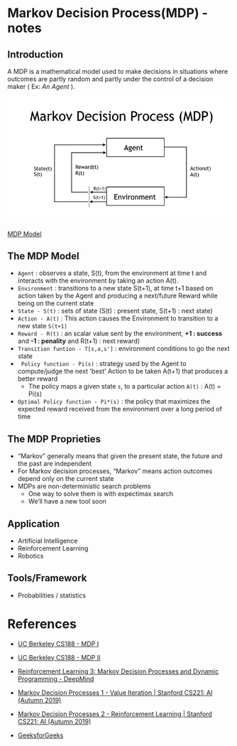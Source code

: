 # Markov Decision Process(MDP) - notes
 
## Introduction
A MDP is a mathematical model used to make decisions in situations where outcomes are partly random and partly under the control of a decision maker ( Ex: *An Agent* ).

![MDP model](mdp.png)

[MDP Model](https://en.wikipedia.org/wiki/Markov_decision_process)

## The MDP Model

- `Agent` :   observes a state, S(t), from the environment at time t and interacts with the environment by taking an action A(t). 
- `Environment` : transitions to a new state S(t+1), at time t+1 based on action taken by the Agent and producing a next/future Reward while being on the current state 
- `State - S(t)` : sets of state (S(t) : present state, S(t+1) : next state)
- `Action - A(t)` : This action causes the Environment to transition to a new state `S(t+1)`
- `Reward - R(t)` : an scalar value sent by the environment,  **+1 : success** and **-1 : penality** and R(t+1) : next reward)
- `Transition funtion - T[s,a,s']` : environment conditions to go the next state
- ` Policy function - Pi(s)` : strategy used by the Agent to compute/judge the next 'best' Action to be taken A(t+1) that produces a better reward 
  - The policy maps a given state `s`, to a particular action `A(t)` : A(t) = Pi(s)
- `Optimal Policy function - Pi*(s)` : the policy that maximizes the expected reward received from the environment over a long period of time


## The MDP Proprieties

- “Markov” generally means that given the present state, the future and the past are independent
- For Markov decision processes, “Markov” means action outcomes depend only on the current state
- MDPs are non-deterministic search problems
  - One way to solve them is with expectimax search
  - We’ll have a new tool soon
 
## Application
- Artificial Intelligence
- Reinforcement Learning 
- Robotics


## Tools/Framework

- Probabilities / statistics

# References 

- [UC Berkeley CS188 - MDP I](http://ai.berkeley.edu/slides/Lecture%208%20--%20MDPs%20I/SP14%20CS188%20Lecture%208%20--%20MDPs%20I.pptx)
- [UC Berkeley CS188 - MDP II](http://ai.berkeley.edu/slides/Lecture%209%20--%20MDPs%20II/SP14%20CS188%20Lecture%209%20--%20MDPs%20II.pptx)

- [Reinforcement Learning 3: Markov Decision Processes and Dynamic Programming - DeepMind](https://www.youtube.com/watch?v=hMbxmRyDw5M)

- [Markov Decision Processes 1 - Value Iteration | Stanford CS221: AI (Autumn 2019)](https://www.youtube.com/watch?v=9g32v7bK3Co&t=739s)

- [Markov Decision Processes 2 - Reinforcement Learning | Stanford CS221: AI (Autumn 2019)](https://www.youtube.com/watch?v=HpaHTfY52RQ)

- [GeeksforGeeks](https://www.geeksforgeeks.org/markov-decision-process/)